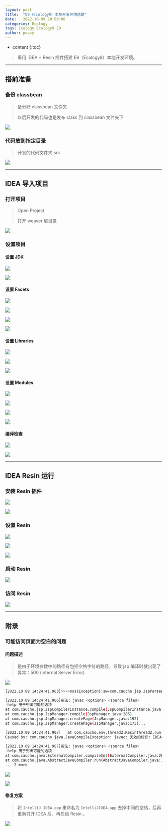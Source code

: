 ```yaml
---
layout: post
title:  "E9（Ecology9）本地开发环境搭建"
date:   2022-10-09 20:00:00
categories: Ecology
tags: Ecology Ecology9 E9
author: poazy
---
```



* content
{:toc}
> 采用 IDEA + Resin 插件搭建 E9（Ecology9）本地开发环境。







------

## 搭前准备

### 备份 classbean

> 备分好 classbean 文件夹
>
> 以后开发的代码也是发布 class 到 classbean 文件夹下

![](../images/20221009-install-ecology9-idea-dev/00bak-classbean-01.png)

### 代码放到指定目录

> 开发的代码文件夹 src

![](../images/20221009-install-ecology9-idea-dev/00copy-src-01.png)





------

## IDEA 导入项目

### 打开项目

> Open Project
>
> 打开 weaver 层目录

![](../images/20221009-install-ecology9-idea-dev/01open-project-01.png)



### 设置项目

#### 设置 JDK

![](../images/20221009-install-ecology9-idea-dev/02set-sdk-01.png)

![](../images/20221009-install-ecology9-idea-dev/02set-sdk-02.png)

#### 设置 Facets

![](../images/20221009-install-ecology9-idea-dev/03set-project-facets-01.png)

![](../images/20221009-install-ecology9-idea-dev/03set-project-facets-02.png)

![](../images/20221009-install-ecology9-idea-dev/03set-project-facets-03.png)

![](../images/20221009-install-ecology9-idea-dev/03set-project-facets-04.png)

#### 设置 Libraries

![](../images/20221009-install-ecology9-idea-dev/04set-project-libraries-01.png)

![](../images/20221009-install-ecology9-idea-dev/04set-project-libraries-02.png)

![](../images/20221009-install-ecology9-idea-dev/04set-project-libraries-03.png)

#### 设置 Modules

![](../images/20221009-install-ecology9-idea-dev/05set-project-modules-01.png)

![](../images/20221009-install-ecology9-idea-dev/05set-project-modules-02.png)

![](../images/20221009-install-ecology9-idea-dev/05set-project-modules-03.png)

![](../images/20221009-install-ecology9-idea-dev/05set-project-modules-04.png)

#### 编译检查

![](../images/20221009-install-ecology9-idea-dev/06cc-01.png)

![](../images/20221009-install-ecology9-idea-dev/06cc-02.png)





------

## IDEA Resin 运行

### 安装 Resin 插件

![](../images/20221009-install-ecology9-idea-dev/07resin-plugin-install-01.png)

![](../images/20221009-install-ecology9-idea-dev/07resin-plugin-install-02.png)

### 设置 Resin

![](../images/20221009-install-ecology9-idea-dev/08resin-plugin-cfg-01.png)

![](../images/20221009-install-ecology9-idea-dev/08resin-plugin-cfg-02.png)

![](../images/20221009-install-ecology9-idea-dev/08resin-plugin-cfg-03.png)

### 启动 Resin

![](../images/20221009-install-ecology9-idea-dev/08resin-plugin-start-04.png)

### 访问 Resin

![](../images/20221009-install-ecology9-idea-dev/09visit-page-01.png)





------

## 附录

### 可能访问页面为空白的问题

#### 问题描述

> 是由于环境参数中的路径有包括空格字符的路径，导致 jsp 编译时就出现了异常：500 (Internal Server Error)

![](../images/20221009-install-ecology9-idea-dev/99error-01.png)

```bash
[2022.10.09 14:24:41.903]>>>>Xss(Exception):sw=com.caucho.jsp.JspParseException: javac: 无效的标记: IDEA.app/Contents/lib/idea_rt.jar:/Users/duanbo/Library/Caches/JetBrains/IntelliJIdea2022.1/captureAgent/debugger-agent.jar:/Library/Java/JavaVirtualMachines/jdk1.8.0_202.jdk/Contents/Home/jre/lib/resources.jar:/Library/Java/JavaVirtualMachines/jdk1.8.0_202.jdk/Contents/Home/jre/lib/rt.jar...

[2022.10.09 14:24:41.906]用法: javac <options> <source files>
-help 用于列出可能的选项
at com.caucho.jsp.JspCompilerInstance.compile(JspCompilerInstance.java:448)
at com.caucho.jsp.JspManager.compile(JspManager.java:286)
at com.caucho.jsp.JspManager.createPage(JspManager.java:192)
at com.caucho.jsp.JspManager.createPage(JspManager.java:173)...

[2022.10.09 14:24:41.907]	at com.caucho.env.thread2.ResinThread2.run(ResinThread2.java:118)
Caused by: com.caucho.java.JavaCompileException: javac: 无效的标识: IDEA.app/Contents/lib/idea_rt.jar:/Users/duanbo/Library/Caches/JetBrains/IntelliJIdea2022.1/captureAgent/debugger-agent.jar:/Library/Java/JavaVirtualMachines/jdk1.8.0_202.jdk/Contents/Home/jre/lib/resources.jar:/Library/Java/JavaVirtualMachines/jdk1.8.0_202.jdk/Contents/Home/jre/lib/rt.jar...
                         
[2022.10.09 14:24:41.907]用法: javac <options> <source files>
-help 用于列出可能的选项
at com.caucho.java.ExternalCompiler.compileInt(ExternalCompiler.java:263)
at com.caucho.java.AbstractJavaCompiler.run(AbstractJavaCompiler.java:112)
... 2 more
```

![](../images/20221009-install-ecology9-idea-dev/99error-02.png)

![](../images/20221009-install-ecology9-idea-dev/99error-bug-03.png)

#### 修复方案

> 将 `IntelliJ IDEA.app` 重命名为 `IntelliJIDEA.app` 去掉中间的空格，后再重新打开 IDEA 后，再启动 Resin 。

![](../images/20221009-install-ecology9-idea-dev/99error-fix-04.png)



